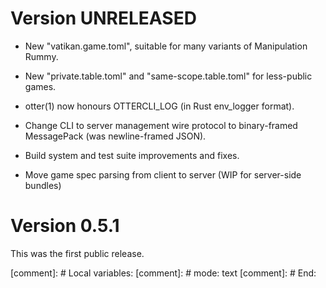 Version UNRELEASED
==================

 * New "vatikan.game.toml", suitable for many variants of
   Manipulation Rummy.
 * New "private.table.toml" and "same-scope.table.toml" for
   less-public games.
 * otter(1) now honours OTTERCLI_LOG (in Rust env_logger format).
 * Change CLI to server management wire protocol to binary-framed
   MessagePack (was newline-framed JSON).
 * Build system and test suite improvements and fixes.


 * Move game spec parsing from client to server
   (WIP for server-side bundles)

Version 0.5.1
=============

This was the first public release.

[comment]: # Local variables:
[comment]: # mode: text
[comment]: # End:
